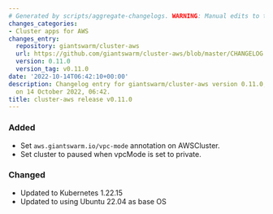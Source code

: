 ```yaml
---
# Generated by scripts/aggregate-changelogs. WARNING: Manual edits to this files will be overwritten.
changes_categories:
- Cluster apps for AWS
changes_entry:
  repository: giantswarm/cluster-aws
  url: https://github.com/giantswarm/cluster-aws/blob/master/CHANGELOG.md#0110---2022-10-14
  version: 0.11.0
  version_tag: v0.11.0
date: '2022-10-14T06:42:10+00:00'
description: Changelog entry for giantswarm/cluster-aws version 0.11.0, published
  on 14 October 2022, 06:42.
title: cluster-aws release v0.11.0
---
```


### Added
- Set `aws.giantswarm.io/vpc-mode` annotation on AWSCluster.
- Set cluster to paused when vpcMode is set to private.
### Changed
- Updated to Kubernetes 1.22.15
- Updated to using Ubuntu 22.04 as base OS
